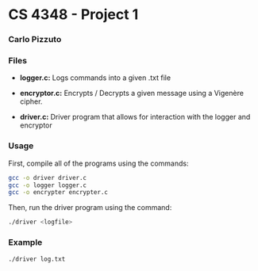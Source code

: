 # CS 4348 - Project 1

### Carlo Pizzuto

### Files

- **logger.c:** Logs commands into a given .txt file

- **encryptor.c:** Encrypts / Decrypts a given message using a Vigenère cipher.

- **driver.c:** Driver program that allows for interaction with the logger and encryptor

### Usage

First, compile all of the programs using the commands:

```bash
gcc -o driver driver.c
gcc -o logger logger.c
gcc -o encrypter encrypter.c
```

Then, run the driver program using the command:

```bash
./driver <logfile>
```

### Example

```bash
./driver log.txt
```


